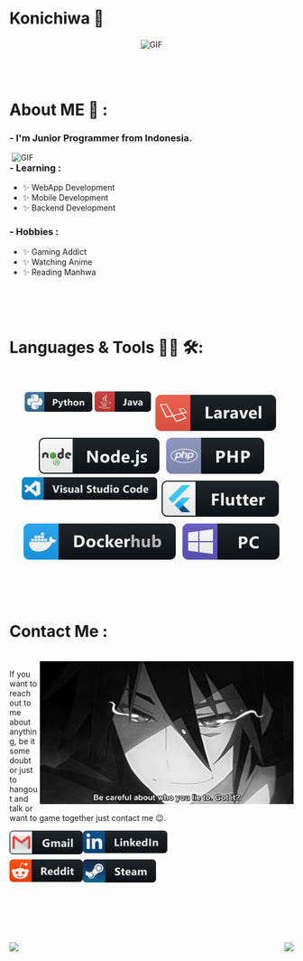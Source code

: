 # Konichiwa 👋

<div align="center">
<img hight="300" width="700" alt="GIF" align="center" src="https://media0.giphy.com/media/okWCAjMp0pInC/giphy.gif?cid=ecf05e47ekygugfcu401qbsq18j1k6o6dvjjditynrkh0ktt&ep=v1_gifs_search&rid=giphy.gif&ct=g">
</div>

</br>
</br>
</br>


# About ME 💬 :

### - I'm Junior Programmer from Indonesia.

<img hight="400" width="500" alt="GIF" align="right" src="assets/1936.gif">

### - Learning :
- ✨ WebApp Development
- ✨ Mobile Development
- ✨ Backend Development

### - Hobbies : 
- ✨ Gaming Addict
- ✨ Watching Anime
- ✨ Reading Manhwa

</br>
</br>
</br>



# Languages & Tools 👨‍💻 🛠:
</br>

<p align="center">

<!-- For more icons please follow  https://github.com/MikeCodesDotNET/ColoredBadges -->
<img src="assets/icons/python.png" alt="python" width="120" hight="50">
<img src="assets/icons/java.png" alt="java"  width="100" hight="50">
<img src="svg/dev/frameworks/laravel.svg" alt="laravel" style="vertical-align:top; margin:6px 4px">
<img src="svg/dev/frameworks/nodejs.svg" alt="nodejs" style="vertical-align:top; margin:6px 4px">
<img src="svg/dev/languages/php.svg" alt="php" style="vertical-align:top; margin:6px 4px">
</br>
<img src="assets/icons/visualstudio_code.png" alt="visualstudio_code" width="240" hight="50">
<img src="svg/dev/frameworks/flutter.svg" alt="flutter" style="vertical-align:top; margin:6px 4px">
<img src="svg/dev/services/dockerhub.svg" alt="dockerhub" style="vertical-align:top; margin:6px 4px">
<img src="svg/devices/pc.svg" alt="pc" style="vertical-align:top; margin:6px 4px">
</p>
</br>
</br>
</br>



# Contact Me :

<p>
 </br>


<img hight="320" width="450" align="right" alt="GIF" src="assets/93195.gif">


If you want to reach out to me about anything, be it some doubt or just to hangout and talk or want to game together just contact me 😉.

<a href="mailto:miqbalalhabib@gmail.com">
 <img align="left" alt="Gmail" width="130" hight="100" src="assets/icons/gmail.png" />
</a>
<a href="https://www.linkedin.com/in/iqbalalhabib/">
  <img align="left" alt="Linkedin" width="150" hight="100" src="assets/icons/linkedin.png" />
</br>
</br>
</br>
</a>
<a href="https://www.reddit.com/user/cihuyyama">
  <img align="left" alt=" Reddit" width="130" hight="100" src="assets/icons/reddit.png" />
</a>
<a href="https://steamcommunity.com/id/cihuyyama/">
  <img align="left" alt="Steam" width="130" hight="100" src="assets/icons/steam.png" />
</a>
 </p>
 

</br>
</br>
</br>
</br>
</br>
</br>
</br>

<p>
  <a href="https://github.com/anuraghazra/github-readme-stats"> 
   <img align="right" src="https://github-readme-stats.vercel.app/api?username=cihuyyama&&show_icons=true&theme=radical"/>
  </a>
 <a href="https://github.com/anuraghazra/github-readme-stats">
  <img align="left" src="https://github-readme-stats.vercel.app/api/top-langs/?username=cihuyyama" />
</a>
</p>



